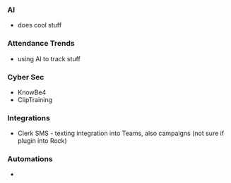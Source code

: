 ### AI
- does cool stuff
### Attendance Trends
- using AI to track stuff
### Cyber Sec
- KnowBe4
- ClipTraining
### Integrations
- Clerk SMS - texting integration into Teams, also campaigns (not sure if plugin into Rock)
### Automations
- 